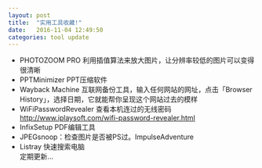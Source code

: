 ```yaml
---
layout: post
title:  "实用工具收藏!"
date:   2016-11-04 12:49:50
categories: tool update
---
```

- PHOTOZOOM PRO 利用插值算法来放大图片，让分辨率较低的图片可以变得很清晰  
- PPTMinimizer PPT压缩软件  
- Wayback Machine 互联网备份工具，输入任何网站的网址，点击「Browser History」，选择日期，它就能帮你呈现这个网站过去的模样  
- WiFiPasswordRevealer 查看本机连过的无线密码  http://www.iplaysoft.com/wifi-password-revealer.html  
- InfixSetup  PDF编辑工具  
- JPEGsnoop：检查图片是否被PS过。ImpulseAdventure  
- Listray  快速搜索电脑    
定期更新...
